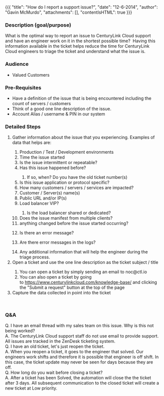 {{{
  "title": "How do I report a support issue?",
  "date": "12-6-2014",
  "author": "Gavin McMurdo",
  "attachments": [],
  "contentIsHTML": true
}}}

<h3>Description (goal/purpose)</h3>
<p>What is the optimal way to report an issue to CenturyLink Cloud support and have an engineer work on it in the shortest possible time? &nbsp;Having this information available in the ticket helps reduce the time for CenturyLink Cloud&nbsp;engineers to
  triage the ticket and understand what the issue is.</p>
<h3>Audience</h3>
<ul>
  <li>Valued Customers</li>
</ul>
<h3>Pre-Requisites</h3>
<ul>
  <li>Have a definition of the issue that is being encountered including the count of servers / customers</li>
  <li>Think of a good one line description of the issue.</li>
  <li>Account Alias / username &amp; PIN in our system&nbsp;</li>
</ul>
<h3>Detailed Steps</h3>
<ol>
  <li>Gather information about the issue that you experiencing. Examples of data that helps are:</li>
  <ol>
    <li>Production / Test / Development environments</li>
    <li>Time the issue started</li>
    <li>Is the issue intermittent or repeatable?</li>
    <li>Has this issue happened before? &nbsp;</li>
    <ol>
      <li>If so, when? Do you have the old ticket number(s)</li>
    </ol>
    <li>Is this issue application or protocol specific?</li>
    <li>How many customers / servers / services are impacted?</li>
    <li>Customer / Server(s) name(s)</li>
    <li>Public URL and/or IP(s)</li>
    <li>Load balancer VIP? &nbsp;</li>
    <ol>
      <li>Is the load balancer shared or dedicated?</li>
    </ol>
    <li>Does the issue manifest from multiple clients?</li>
    <li>anything changed before the issue started occurring?</li>
    <li>
      <p>Is there an error message?</p>
    </li>
    <li>
      <p>Are there error messages in the logs?</p>
    </li>
    <li>Any additional information that will help the engineer during the triage process.</li>
  </ol>
  <li>Open a ticket and use the one line description as the ticket subject / title</li>
  <ol>
    <li>You can open a ticket by simply sending an email to noc@ctl.io</li>
    <li>You can also open a ticket by going to&nbsp;<a href="https://www.centurylinkcloud.com/knowledge-base/">https://www.centurylinkcloud.com/knowledge-base/</a>&nbsp;and clicking the "Submit a request" button at the top of the page</li>
  </ol>
  <li>Capture the data collected in point into the ticket</li>
</ol>
<div>&nbsp;</div>
<div></div>
<h3>Q&amp;A</h3>
<div>Q. I have an email thread with my sales team on this issue. Why is this not being worked?</div>
<div>A. The CenturyLink Cloud support staff do not use email to provide support. All issues are tracked in the ZenDesk ticketing system.</div>
<div></div>
<div>Q. I have an old ticket, let's just reopen the ticket.</div>
<div>A. When you reopen a ticket, it goes to the engineer that solved. Our engineers work shifts and therefore it is possible that engineer is off shift. In this case, the ticket update may never be seen for days because they are off.</div>
<div></div>
<div>Q. How long do you wait before closing a ticket?</div>
<div>A. After a ticket has been Solved, the automation will close the the ticket after 3 days. All subsequent communication to the closed ticket will create a new ticket at Low priority.</div>
<div></div>

